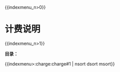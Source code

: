 {{indexmenu_n>0}}

# 计费说明

{{indexmenu_n>1}}

**目录：**

{{indexmenu>:charge:charge#1 | nsort dsort msort}}
